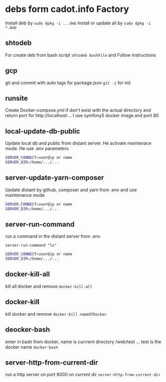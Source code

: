 # debs form cadot.info Factory

Install deb by `sudo dpkg -i ...deb`
Install or update all by `sudo dpkg -i *.deb`

## shtodeb
For create deb from bash script
`shtodeb bashFile` and Follow instructions

## gcp 
git and commit with auto tags for package.json
`git -i` for init 

## runsite
Create Docker-compose.yml if don't exist with the actual directory and return port for http://localhost:...
I use symfony5 docker image and port 80

## local-update-db-public
Update local db and public from distant server.
He activate maintenace mode.
He use .env parameters
```bash
SERVER_CONNECT=user@ip or name
SERVER_DIR=/home/.../...
```
## server-update-yarn-composer
Update distant by github, composer and yarn from .env and use maintenance mode
```bash
SERVER_CONNECT=user@ip or name
SERVER_DIR=/home/.../...
```
## server-run-command
run a command in the distant server from .env

`server-run-command "ls"`

```bash
SERVER_CONNECT=user@ip or name
SERVER_DIR=/home/.../...
```
## docker-kill-all
kill all docker and remove
`docker-kill-all`

## docker-kill
kill docker and remove
`docker-kill nameOfDocker`

## deocker-bash
enter in bash from docker, name is currrent directory /web/test ... test is the docker name
`docker-bash`

## server-http-from-current-dir
run a http server on port 8000 on current dir
`server-http-from-current-dir`

## 
